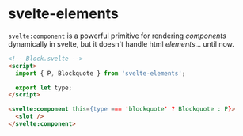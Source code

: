# svelte-elements

`svelte:component` is a powerful primitive for rendering _components_ dynamically in svelte, but it doesn't handle html _elements_... until now.

```html
<!-- Block.svelte -->
<script>
  import { P, Blockquote } from 'svelte-elements';

  export let type;
</script>

<svelte:component this={type === 'blockquote' ? Blockquote : P}>
  <slot />
</svelte:component>
```
